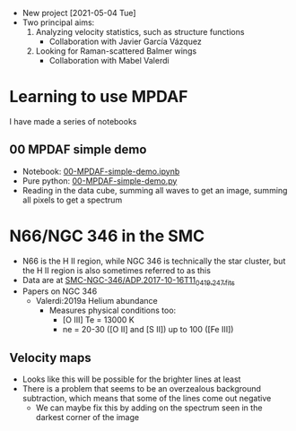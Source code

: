 -   New project <span class="timestamp-wrapper"><span class="timestamp">[2021-05-04 Tue]</span></span>
-   Two principal aims:
    1.  Analyzing velocity statistics, such as structure functions
        -   Collaboration with Javier García Vázquez
    2.  Looking for Raman-scattered Balmer wings
        -   Collaboration with Mabel Valerdi


# Learning to use MPDAF

I have made a series of notebooks


## 00 MPDAF simple demo

-   Notebook: [00-MPDAF-simple-demo.ipynb](notebooks/00-MPDAF-simple-demo.ipynb)
-   Pure python: [00-MPDAF-simple-demo.py](notebooks/00-MPDAF-simple-demo.py)
-   Reading in the data cube, summing all waves to get an image, summing all pixels to get a spectrum


# N66/NGC 346 in the SMC

-   N66 is the H II region, while NGC 346 is technically the star cluster, but the H II region is also sometimes referred to as this
-   Data are at [SMC-NGC-346/ADP.2017-10-16T11<sub>04</sub><sub>19.247.fits</sub>](file:///Users/will/Work/Muse-Hii-Data/SMC-NGC-346/ADP.2017-10-16T11_04_19.247.fits)
-   Papers on NGC 346
    -   Valerdi:2019a Helium abundance
        -   Measures physical conditions too:
            -   [O III] Te = 13000 K
            -   ne = 20-30 ([O II] and [S II]) up to 100 ([Fe III])


## Velocity maps

-   Looks like this will be possible for the brighter lines at least
-   There is a problem that seems to be an overzealous background subtraction, which means that some of the lines come out negative
    -   We can maybe fix this by adding on the spectrum seen in the darkest corner of the image
